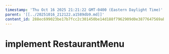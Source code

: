 ```yaml
---
timestamp: 'Thu Oct 16 2025 21:21:22 GMT-0400 (Eastern Daylight Time)'
parent: '[[../20251016_212122.a1589db9.md]]'
content_id: 288ec699023be17b7fcc2c301450be14d188f7962909d0e3877647569ab9cbbe
---
```


# implement RestaurantMenu
